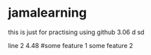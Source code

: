 # jamalearning

this is just for practising using github
3.06
d 
sd 


line 2 4.48
#some feature 1
some feature 2